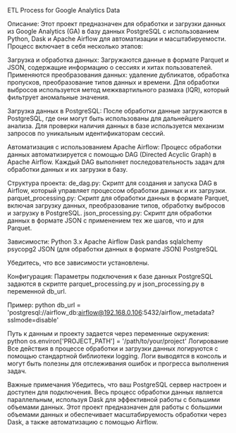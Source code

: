 ETL Process for Google Analytics Data

Описание:
Этот проект предназначен для обработки и загрузки данных из Google Analytics (GA) в базу данных PostgreSQL с использованием Python, Dask и Apache Airflow для автоматизации и масштабируемости. Процесс включает в себя несколько этапов:

Загрузка и обработка данных:
Загружаются данные в формате Parquet и JSON, содержащие информацию о сессиях и хитах пользователей.
Применяются преобразования данных: удаление дубликатов, обработка пропусков, преобразование типов данных и времени.
Для обработки выбросов используется метод межквартильного размаха (IQR), который фильтрует аномальные значения.

Загрузка данных в PostgreSQL:
После обработки данные загружаются в PostgreSQL, где они могут быть использованы для дальнейшего анализа.
Для проверки наличия данных в базе используется механизм запросов по уникальным идентификаторам сессий.

Автоматизация с использованием Apache Airflow:
Процесс обработки данных автоматизируется с помощью DAG (Directed Acyclic Graph) в Apache Airflow.
Каждый DAG выполняет последовательность задач для обработки данных и их загрузки в базу.

Структура проекта:
de_dag.py: Скрипт для создания и запуска DAG в Airflow, который управляет процессом обработки данных и их загрузки.
parquet_processing.py: Скрипт для обработки данных в формате Parquet, включая загрузку данных, преобразование типов, обработку выбросов и загрузку в PostgreSQL.
json_processing.py: Скрипт для обработки данных в формате JSON с применением тех же шагов, что и для Parquet.

Зависимости:
Python 3.x
Apache Airflow
Dask
pandas
sqlalchemy
psycopg2
JSON (для обработки данных в формате JSON)
PostgreSQL

Убедитесь, что все зависимости установлены.

Конфигурация:
Параметры подключения к базе данных PostgreSQL задаются в скрипте parquet_processing.py и json_processing.py в переменной db_url.

Пример:
python
db_url = 'postgresql://airflow_db:airflow@192.168.0.106:5432/airflow_metadata?sslmode=disable'

Путь к данным и проекту задается через переменные окружения:
python
os.environ['PROJECT_PATH'] = '/path/to/your/project'
Логирование
Все действия в процессе обработки и загрузки данных логируются с помощью стандартной библиотеки logging. Логи выводятся в консоль и могут быть полезны для отслеживания ошибок и прогресса выполнения задач.

Важные примечания
Убедитесь, что ваш PostgreSQL сервер настроен и доступен для подключения.
Весь процесс обработки данных является параллельным, используя Dask для эффективной работы с большими объемами данных.
Этот проект предназначен для работы с большими объемами данных и обеспечивает масштабируемость обработки через Dask, а также автоматизацию с помощью Airflow.
